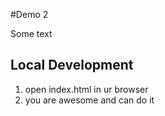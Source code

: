 #Demo 2


Some text


## Local Development

1. open index.html in ur browser
2. you are awesome and can do it 
